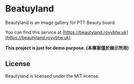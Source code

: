 # Beatuyland 

Beautyland is an image gallery for PTT Beauty board. 

You can find this service at [https://beautyland.royvbtw.uk](https://beautyland.royvbtw.uk)

**This project is just for demo purpose. (本專案僅於展示所用)**


## License
Beautyland is licensed under the MIT license.